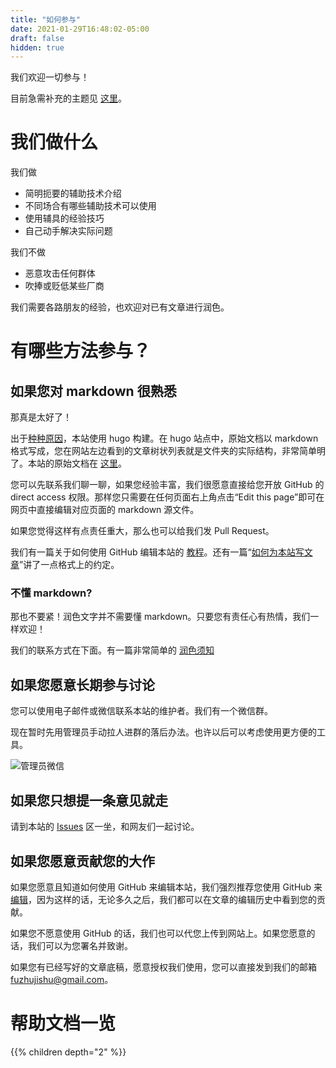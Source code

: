 ```yaml
---
title: "如何参与"
date: 2021-01-29T16:48:02-05:00
draft: false
hidden: true
---
```



我们欢迎一切参与！

目前急需补充的主题见 [这里](need)。

# 我们做什么

我们做

- 简明扼要的辅助技术介绍
- 不同场合有哪些辅助技术可以使用
- 使用辅具的经验技巧
- 自己动手解决实际问题

我们不做

- 恶意攻击任何群体
- 吹捧或贬低某些厂商

我们需要各路朋友的经验，也欢迎对已有文章进行润色。

# 有哪些方法参与？

## 如果您对 markdown 很熟悉

那真是太好了！

出于[种种原因](why-hugo)，本站使用 hugo 构建。在 hugo 站点中，原始文档以 markdown 格式写成，您在网站左边看到的文章树状列表就是文件夹的实际结构，非常简单明了。本站的原始文档在 [这里](https://github.com/fuzhujishu/fuzhutech)。

您可以先联系我们聊一聊，如果您经验丰富，我们很愿意直接给您开放 GitHub 的 direct access 权限。那样您只需要在任何页面右上角点击“Edit this page”即可在网页中直接编辑对应页面的 markdown 源文件。

如果您觉得这样有点责任重大，那么也可以给我们发 Pull Request。

我们有一篇关于如何使用 GitHub 编辑本站的 [教程](github)。还有一篇“[如何为本站写文章](write)”讲了一点格式上的约定。

### 不懂 markdown? 

那也不要紧！润色文字并不需要懂 markdown。只要您有责任心有热情，我们一样欢迎！

我们的联系方式在下面。有一篇非常简单的 [润色须知](proof)

## 如果您愿意长期参与讨论

您可以使用电子邮件或微信联系本站的维护者。我们有一个微信群。

现在暂时先用管理员手动拉人进群的落后办法。也许以后可以考虑使用更方便的工具。

![管理员微信](https://www.wangxuan.name/images/20190505194256.jpg)

## 如果您只想提一条意见就走

请到本站的 [Issues](https://github.com/fuzhujishu/fuzhutech/issues) 区一坐，和网友们一起讨论。

## 如果您愿意贡献您的大作

如果您愿意且知道如何使用 GitHub 来编辑本站，我们强烈推荐您使用 GitHub 来[编辑](github)，因为这样的话，无论多久之后，我们都可以在文章的编辑历史中看到您的贡献。

如果您不愿意使用 GitHub 的话，我们也可以代您上传到网站上。如果您愿意的话，我们可以为您署名并致谢。

如果您有已经写好的文章底稿，愿意授权我们使用，您可以直接发到我们的邮箱 [fuzhujishu@gmail.com](mailto:fuzhujishu@gmail.com)。

# 帮助文档一览

{{% children  depth="2" %}}
